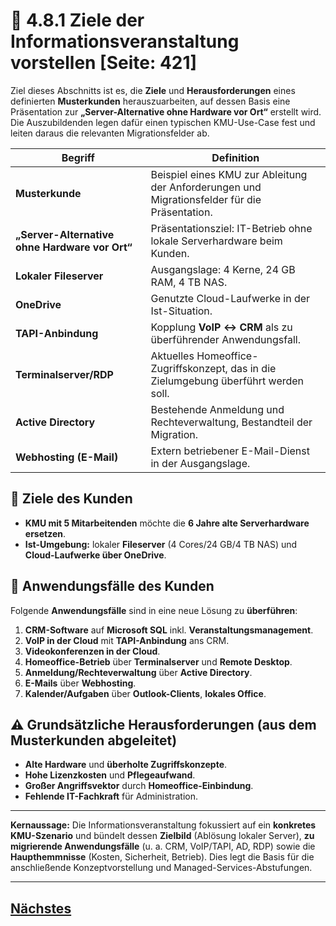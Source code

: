 # 🎯 4.8.1 Ziele der Informationsveranstaltung vorstellen [Seite: 421]

Ziel dieses Abschnitts ist es, die **Ziele** und **Herausforderungen** eines definierten **Musterkunden** herauszuarbeiten, auf dessen Basis eine Präsentation zur **„Server-Alternative ohne Hardware vor Ort“** erstellt wird. Die Auszubildenden legen dafür einen typischen KMU-Use-Case fest und leiten daraus die relevanten Migrationsfelder ab. 

| Begriff                                        | Definition                                                                                     |
| ---------------------------------------------- | ---------------------------------------------------------------------------------------------- |
| **Musterkunde**                                | Beispiel eines KMU zur Ableitung der Anforderungen und Migrationsfelder für die Präsentation.  |
| **„Server-Alternative ohne Hardware vor Ort“** | Präsentationsziel: IT-Betrieb ohne lokale Serverhardware beim Kunden.                          |
| **Lokaler Fileserver**                         | Ausgangslage: 4 Kerne, 24 GB RAM, 4 TB NAS.                                                    |
| **OneDrive**                                   | Genutzte Cloud-Laufwerke in der Ist-Situation.                                                 |
| **TAPI-Anbindung**                             | Kopplung **VoIP ↔ CRM** als zu überführender Anwendungsfall.                                   |
| **Terminalserver/RDP**                         | Aktuelles Homeoffice-Zugriffskonzept, das in die Zielumgebung überführt werden soll.           |
| **Active Directory**                           | Bestehende Anmeldung und Rechteverwaltung, Bestandteil der Migration.                          |
| **Webhosting (E-Mail)**                        | Extern betriebener E-Mail-Dienst in der Ausgangslage.                                          |

## 🎯 Ziele des Kunden

* **KMU mit 5 Mitarbeitenden** möchte die **6 Jahre alte Serverhardware ersetzen**. 
* **Ist-Umgebung:** lokaler **Fileserver** (4 Cores/24 GB/4 TB NAS) und **Cloud-Laufwerke über OneDrive**. 

## 🧩 Anwendungsfälle des Kunden

Folgende **Anwendungsfälle** sind in eine neue Lösung zu **überführen**:

1. **CRM-Software** auf **Microsoft SQL** inkl. **Veranstaltungsmanagement**. 
2. **VoIP in der Cloud** mit **TAPI-Anbindung** ans CRM. 
3. **Videokonferenzen in der Cloud**. 
4. **Homeoffice-Betrieb** über **Terminalserver** und **Remote Desktop**. 
5. **Anmeldung/Rechteverwaltung** über **Active Directory**. 
6. **E-Mails** über **Webhosting**. 
7. **Kalender/Aufgaben** über **Outlook-Clients**, **lokales Office**. 

## ⚠️ Grundsätzliche Herausforderungen (aus dem Musterkunden abgeleitet)

* **Alte Hardware** und **überholte Zugriffskonzepte**. 
* **Hohe Lizenzkosten** und **Pflegeaufwand**. 
* **Großer Angriffsvektor** durch **Homeoffice-Einbindung**. 
* **Fehlende IT-Fachkraft** für Administration. 

---

**Kernaussage:** Die Informationsveranstaltung fokussiert auf ein **konkretes KMU-Szenario** und bündelt dessen **Zielbild** (Ablösung lokaler Server), **zu migrierende Anwendungsfälle** (u. a. CRM, VoIP/TAPI, AD, RDP) sowie die **Haupthemmnisse** (Kosten, Sicherheit, Betrieb). Dies legt die Basis für die anschließende Konzeptvorstellung und Managed-Services-Abstufungen.

---

## [Nächstes](./4.8.2_Ein_Virtualisierungskonzept_im_Unternehmen_praesentieren.md)